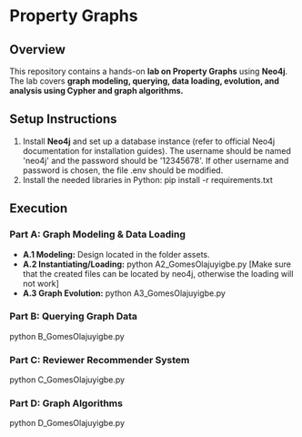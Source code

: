 # Property Graphs

## Overview
This repository contains a hands-on **lab on Property Graphs** using **Neo4j**. The lab covers **graph modeling, querying, data loading, evolution, and analysis using Cypher and graph algorithms.**

## Setup Instructions
1. Install **Neo4j** and set up a database instance (refer to official Neo4j documentation for installation guides). The username should be named 'neo4j' and the password should be '12345678'. If other username and password is chosen, the file .env should be modified. 
2. Install the needed libraries in Python: pip install -r requirements.txt

## Execution
### **Part A: Graph Modeling & Data Loading**
- **A.1 Modeling:** Design located in the folder assets.
- **A.2 Instantiating/Loading:** python A2_GomesOlajuyigbe.py [Make sure that the created files can be located by neo4j, otherwise the loading will not work]
- **A.3 Graph Evolution:** python A3_GomesOlajuyigbe.py

### **Part B: Querying Graph Data**
python B_GomesOlajuyigbe.py

### **Part C: Reviewer Recommender System**
python C_GomesOlajuyigbe.py

### **Part D: Graph Algorithms**
python D_GomesOlajuyigbe.py

